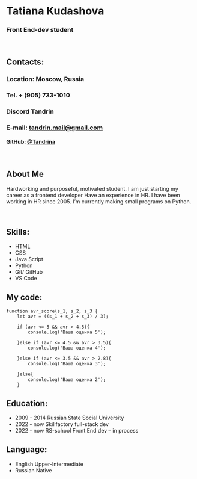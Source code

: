 


# Tatiana Kudashova

### Front End-dev student

&nbsp;
## **Contacts:**
### **Location:** Moscow, Russia
### **Tel.** + (905) 733-1010
### **Discord** Tandrin
### **E-mail:** tandrin.mail@gmail.com
#### **GitHub:** [@Tandrina](http://git@github.com:Tandrina/rsschool-cv.git "GitHub")
&nbsp;
## About Me
Hardworking and purposeful, motivated student. I am just starting my career as a frontend developer Have an experience in HR. I have been working in HR since 2005.
I’m currently making small programs on  Python.

&nbsp;
## **Skills:**
- HTML
- CSS 
- Java Script
- Python
- Git/ GitHub
- VS Code
&nbsp;
## **My code:**
    function avr_score(s_1, s_2, s_3 {
        let avr = ((s_1 + s_2 + s_3) / 3);

        if (avr <= 5 && avr > 4.5){
            console.log('Ваша оценка 5');

        }else if (avr <= 4.5 && avr > 3.5){
            console.log('Ваша оценка 4');

        }else if (avr <= 3.5 && avr > 2.8){
            console.log('Ваша оценка 3');

        }else{
            console.log('Ваша оценка 2');
        }

## **Education:**
+ 2009 - 2014 Russian State Social University
+ 2022 - now Skillfactory full-stack dev
+ 2022 - now RS-school Front End dev – in process
&nbsp;

## **Language:**
+ English Upper-Intermediate
+ Russian Native